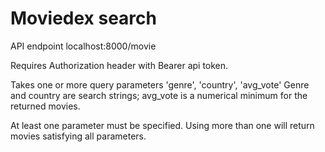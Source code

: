 # Moviedex search

API endpoint localhost:8000/movie

Requires Authorization header with Bearer api token.

Takes one or more query parameters 'genre', 'country', 'avg_vote'
Genre and country are search strings; avg_vote is a numerical minimum for the returned movies.

At least one parameter must be specified. Using more than one will return movies satisfying all parameters.

